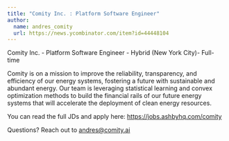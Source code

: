 ```yaml
---
title: "Comity Inc. : Platform Software Engineer"
author:
  name: andres_comity
  url: https://news.ycombinator.com/item?id=44448104
---
```


<JobNavigation />

Comity Inc. - Platform Software Engineer - Hybrid (New York City)- Full-time

Comity is on a mission to improve the reliability, transparency, and efficiency of our energy systems, fostering a future with sustainable and abundant energy. Our team is leveraging statistical learning and convex optimization methods to build the financial rails of our future energy systems that will accelerate the deployment of clean energy resources.

You can read the full JDs and apply here: <a href="https:&#x2F;&#x2F;jobs.ashbyhq.com&#x2F;comity" rel="nofollow">https:&#x2F;&#x2F;jobs.ashbyhq.com&#x2F;comity</a>

Questions? Reach out to andres@comity.ai
<JobApplication />
